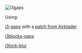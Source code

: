 ![i3gaps](http://i.imgur.com/hXuDGLT.png)

Using:

[i3-gaps](https://github.com/Airblader/i3) with a [patch from Airblader](https://gist.github.com/Airblader/72d6a03d05c111d33ad4)

[i3blocks-gaps](https://github.com/Airblader/i3blocks-gaps)

[i3lock-blur](https://github.com/petvas/i3lock-blur)
